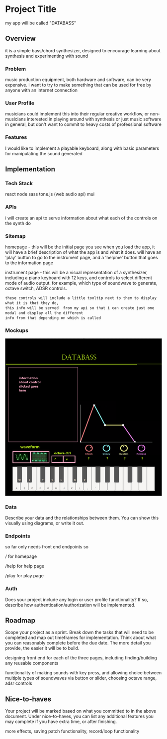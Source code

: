 # Project Title

my app will be called "DATABASS"

## Overview

 it is a simple bass/chord synthesizer, designed to encourage learning about synthesis and experimenting with sound

### Problem

music production equipment, both hardware and software, can be very expensive. i want to try to make something that can be used for free by anyone
with an internet connection

### User Profile

musicians could implement this into their regular creative workflow, or non-musicians interested in playing around with synthesis or just music software in general, but don't want to commit to heavy costs of professional software

### Features

I would like to implement a playable keyboard, along with basic parameters for manipulating the sound generated

## Implementation

### Tech Stack

react
node
sass
tone.js (web audio api)
mui



### APIs

 i will create an api to serve information about what each of the controls on the synth do

### Sitemap

homepage - 
    this will be the initial page you see when you load the app, 
    it will have a brief description of what the app is and what it does.
    will have an 'play' button to go to the instrument page, and a 'helpme'
    button that goes to the information page



instrument page -
    this will be a visual representation of a synthesizer,
    including a piano keyboard with 12 keys, and controls to 
    select different mode of audio output. for example, which type of soundwave to generate,
    octave switch, ADSR controls.

    these controls will include a little tooltip next to them to display what it is that they do,
    this info will be served  from my api so that i can create just one modal and display all the different 
    info from that depending on which is called





### Mockups

![roughsketch page](./assets/mockups/databass.png)


### Data

Describe your data and the relationships between them. You can show this visually using diagrams, or write it out. 

### Endpoints

so far only needs front end endpoints so

/ for homepage

/help for help page

/play for play page


### Auth

Does your project include any login or user profile functionality? If so, describe how authentication/authorization will be implemented.

## Roadmap

Scope your project as a sprint. Break down the tasks that will need to be completed and map out timeframes for implementation. Think about what you can reasonably complete before the due date. The more detail you provide, the easier it will be to build.

designing front end for each of the three pages, including finding/building any reusable components

functionality of making sounds with key press, and allowing choice between multiple types of soundwaves via button or slider, choosing octave range, adsr controls



## Nice-to-haves

Your project will be marked based on what you committed to in the above document. Under nice-to-haves, you can list any additional features you may complete if you have extra time, or after finishing.


more effects, saving patch functionality, record/loop functionality